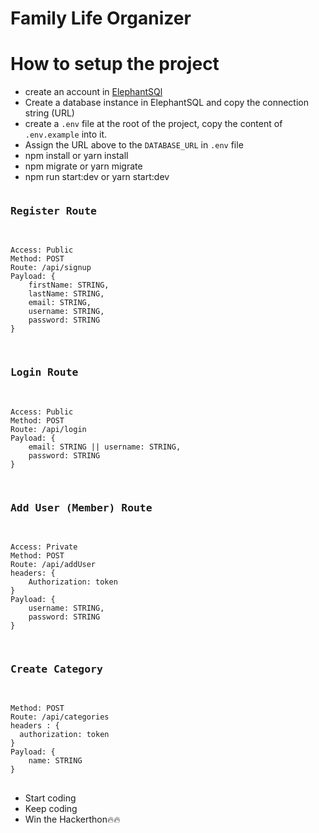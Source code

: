 # Family Life Organizer

# How to setup the project

- create an account in [ElephantSQl](https://customer.elephantsql.com/instance)
- Create a database instance in ElephantSQL and copy the connection string (URL)
- create a `.env` file at the root of the project, copy the content of `.env.example` into it.
- Assign the URL above to the `DATABASE_URL` in `.env` file
- npm install or yarn install
- npm migrate or yarn migrate
- npm run start:dev or yarn start:dev

<pre>
<h3>Register Route </h3>
<code>
Access: Public
Method: POST
Route: /api/signup
Payload: {
    firstName: STRING,
    lastName: STRING,
    email: STRING,
    username: STRING,
    password: STRING
}
</code>
</pre>

<pre>
<h3>Login Route </h3>
<code>
Access: Public
Method: POST
Route: /api/login
Payload: {
    email: STRING || username: STRING,
    password: STRING
}
</code>
</pre>

<pre>
<h3>Add User (Member) Route </h3>
<code>
Access: Private
Method: POST
Route: /api/addUser
headers: {
    Authorization: token
}
Payload: {
    username: STRING,
    password: STRING
}
</code>
</pre>

<pre>
<h3>Create Category </h3>
<code>
Method: POST
Route: /api/categories
headers : {
  authorization: token
}
Payload: {
    name: STRING 
}
</code>
</pre>


- Start coding
- Keep coding
- Win the Hackerthon🔥🔥